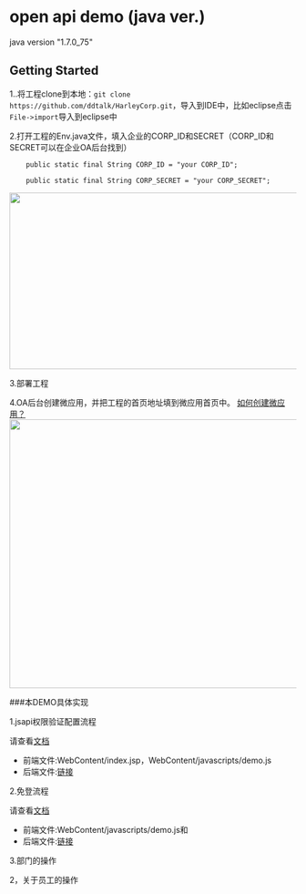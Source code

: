 # open api demo (java ver.)
java version "1.7.0_75"

## Getting Started

1..将工程clone到本地：```git clone https://github.com/ddtalk/HarleyCorp.git```，导入到IDE中，比如eclipse点击```File->import```导入到eclipse中

2.打开工程的Env.java文件，填入企业的CORP_ID和SECRET（CORP_ID和SECRET可以在企业OA后台找到）
```
    public static final String CORP_ID = "your CORP_ID";
    
    public static final String CORP_SECRET = "your CORP_SECRET";
```

<img src="https://img.alicdn.com/tps/TB1oZwOKFXXXXc1XVXXXXXXXXXX-1084-621.jpg" width="542" height="310">

3.部署工程

4.OA后台创建微应用，并把工程的首页地址填到微应用首页中。
[如何创建微应用？](http://ddtalk.github.io/dingTalkDoc/#step-2-创建微应用)
<img src="https://img.alicdn.com/tps/TB1N490JFXXXXceXFXXXXXXXXXX-602-524.png" width="542" height="472">


###本DEMO具体实现

1.jsapi权限验证配置流程

请查看[文档](http://ddtalk.github.io/dingTalkDoc/#页面引入js文件)
- 前端文件:WebContent/index.jsp，WebContent/javascripts/demo.js
- 后端文件:[链接](https://github.com/injekt/openapi-demo-java/blob/master/src/com/alibaba/dingtalk/openapi/demo/auth/AuthHelper.java)

2.免登流程

请查看[文档](http://ddtalk.github.io/dingTalkDoc/#手机客户端微应用中调用免登)
- 前端文件:WebContent/javascripts/demo.js和
- 后端文件:[链接](https://github.com/injekt/openapi-demo-java/blob/master/src/com/alibaba/dingtalk/openapi/servlet/UserInfoServlet.java)


3.部门的操作


2，关于员工的操作
